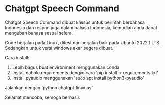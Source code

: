 # Chatgpt Speech Command 

Chatgpt Speech Command dibuat khusus untuk perintah berbahasa Indonesia dan respon juga dalam bahasa Indonesia, kemudian anda dapat mengubah bahasa sesuai selera.

Code berjalan pada Linux, ditest dan berjalan baik pada Ubuntu 2022.1 LTS. Sedangkan untuk versi windows akan segera dibuat.

Cara install:
1. Lebih bagus buat environment menggunakan conda
2. Install dahulu requirements dengan cara 'pip install -r requirements.txt'
3. Install pyaudio menggunakan 'sudo apt install python3-pyaudio'

Jalankan dengan 'python chatgpt-linux.py'

Selamat mencoba, semoga berhasil. 
